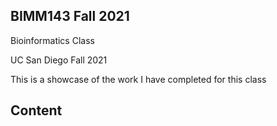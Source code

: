 ## BIMM143 Fall 2021
Bioinformatics Class

UC San Diego
Fall 2021

This is a showcase of the work I have completed for this class

## Content
